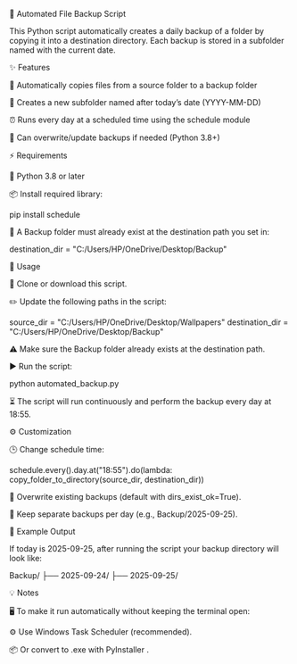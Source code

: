 💾 Automated File Backup Script

This Python script automatically creates a daily backup of a folder by copying it into a destination directory. Each backup is stored in a subfolder named with the current date.

✨ Features

📂 Automatically copies files from a source folder to a backup folder

📅 Creates a new subfolder named after today’s date (YYYY-MM-DD)

⏰ Runs every day at a scheduled time using the schedule module

🔄 Can overwrite/update backups if needed (Python 3.8+)

⚡ Requirements

🐍 Python 3.8 or later

📦 Install required library:

pip install schedule


📁 A Backup folder must already exist at the destination path you set in:

destination_dir = "C:/Users/HP/OneDrive/Desktop/Backup"

🚀 Usage

🔧 Clone or download this script.

✏️ Update the following paths in the script:

source_dir = "C:/Users/HP/OneDrive/Desktop/Wallpapers"
destination_dir = "C:/Users/HP/OneDrive/Desktop/Backup"


⚠️ Make sure the Backup folder already exists at the destination path.

▶️ Run the script:

python automated_backup.py


⏳ The script will run continuously and perform the backup every day at 18:55.

⚙️ Customization

🕒 Change schedule time:

schedule.every().day.at("18:55").do(lambda: copy_folder_to_directory(source_dir, destination_dir))


🔄 Overwrite existing backups (default with dirs_exist_ok=True).

📂 Keep separate backups per day (e.g., Backup/2025-09-25).

📂 Example Output

If today is 2025-09-25, after running the script your backup directory will look like:

Backup/
 ├── 2025-09-24/
 ├── 2025-09-25/

💡 Notes

🖥️ To make it run automatically without keeping the terminal open:

⚙️ Use Windows Task Scheduler (recommended).

📦 Or convert to .exe with PyInstaller
.